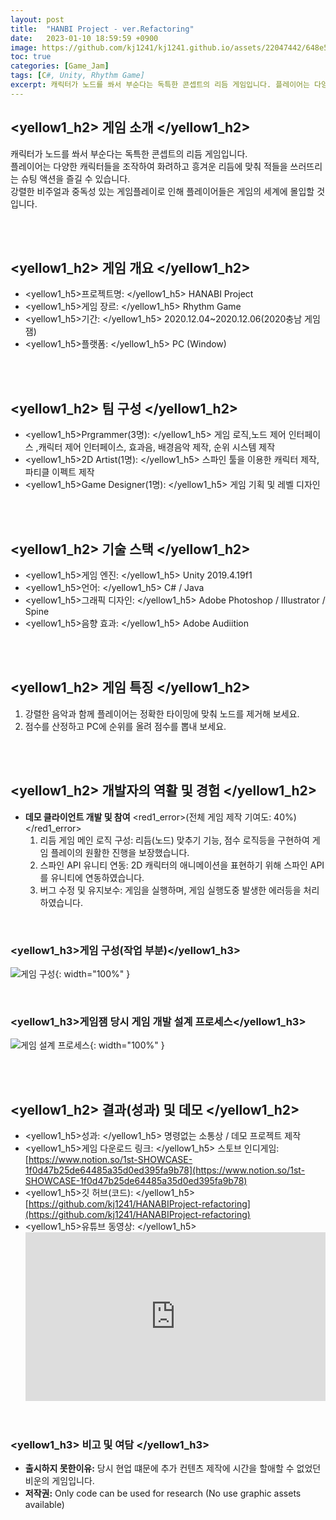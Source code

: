 ```yaml
---
layout: post
title:  "HANBI Project - ver.Refactoring"
date:   2023-01-10 18:59:59 +0900
image: https://github.com/kj1241/kj1241.github.io/assets/22047442/648e5a2c-c84f-47a1-a2cd-c6e2f63ec4da
toc: true
categories: [Game_Jam]
tags: [C#, Unity, Rhythm Game]
excerpt: 캐릭터가 노드를 쏴서 부순다는 독특한 콘셉트의 리듬 게임입니다. 플레이어는 다양한 캐릭터들을 조작하여 화려하고 흥겨운 리듬에 맞춰 적들을 쓰러뜨리는 슈팅 액션을 즐길 수 있습니다. 강렬한 비주얼과 중독성 있는 게임플레이로 인해 플레이어들은 게임의 세계에 몰입할 것입니다.
---
```


<!-- <h1><yellow1_h1>프로젝트 이름: HANBI Project - ver.Refactoring </yellow1_h1></h1>
![하나비프로젝트](https://github.com/kj1241/kj1241.github.io/assets/22047442/648e5a2c-c84f-47a1-a2cd-c6e2f63ec4da){: width="740" height="400"} -->

## <yellow1_h2> 게임 소개 </yellow1_h2>

캐릭터가 노드를 쏴서 부순다는 독특한 콘셉트의 리듬 게임입니다.  
플레이어는 다양한 캐릭터들을 조작하여 화려하고 흥겨운 리듬에 맞춰 적들을 쓰러뜨리는 슈팅 액션을 즐길 수 있습니다.  
강렬한 비주얼과 중독성 있는 게임플레이로 인해 플레이어들은 게임의 세계에 몰입할 것입니다.

<br>
<br>

## <yellow1_h2> 게임 개요 </yellow1_h2>

- <span><yellow1_h5>프로젝트명: </yellow1_h5> HANABI Project</span>
- <span><yellow1_h5>게임 장르: </yellow1_h5> Rhythm Game </span>
- <span><yellow1_h5>기간: </yellow1_h5> 2020.12.04~2020.12.06(2020충남 게임잼) </span>
- <span><yellow1_h5>플랫폼: </yellow1_h5> PC (Window)</span> 

<br>
<br>

## <yellow1_h2> 팀 구성 </yellow1_h2>

- <span><yellow1_h5>Prgrammer(3명): </yellow1_h5> 게임 로직,노드 제어 인터페이스 ,캐릭터 제어 인터페이스, 효과음, 배경음악 제작, 순위 시스템 제작 </span>
- <span><yellow1_h5>2D Artist(1명): </yellow1_h5> 스파인 툴을 이용한 캐릭터 제작, 파티클 이펙트 제작 </span>
- <span><yellow1_h5>Game Designer(1명): </yellow1_h5> 게임 기획 및 레벨 디자인 </span>

<br>
<br>

## <yellow1_h2> 기술 스택 </yellow1_h2>

- <span><yellow1_h5>게임 엔진: </yellow1_h5> Unity 2019.4.19f1 </span>
- <span><yellow1_h5>언어: </yellow1_h5> C# / Java </span>
- <span><yellow1_h5>그래픽 디자인: </yellow1_h5> Adobe Photoshop / Illustrator / Spine </span>
- <span><yellow1_h5>음향 효과: </yellow1_h5> Adobe Audiition</span> 

<br>
<br>

## <yellow1_h2> 게임 특징 </yellow1_h2>

1. 강렬한 음악과 함께 플레이어는 정확한 타이밍에 맞춰 노드를 제거해 보세요.
2. 점수를 산정하고 PC에 순위를 올려 점수를 뽑내 보세요.

<br>
<br>

## <yellow1_h2> 개발자의 역활 및 경험 </yellow1_h2>

- **데모 클라이언트 개발 및 참여** <span><red1_error>(전체 게임 제작 기여도: 40%)</red1_error></span>
    1. 리듬 게임 메인 로직 구성:  리듬(노드) 맞추기 기능, 점수 로직등을 구현하여 게임 플레이의 원활한 진행을 보장했습니다.
    2. 스파인 API 유니티 연동: 2D 캐릭터의 애니메이션을 표현하기 위해 스파인 API를 유니티에 연동하였습니다.
    3. 버그 수정 및 유지보수: 게임을 실행하며, 게임 실행도중 발생한 에러등을 처리하였습니다.

<br>

### <yellow1_h3>게임 구성(작업 부분)</yellow1_h3>

![게임 구성](https://drive.google.com/uc?export=view&id=1x7ih_p7jSdS03jFCKJz15YdMV_3Pd1rz){: width="100%" }

<br>

### <yellow1_h3>게임잼 당시 게임 개발 설계 프로세스</yellow1_h3>

![게임 설계 프로세스](https://drive.google.com/uc?export=view&id=1fmyW_-WF-aIPWDEoDgrCv_08em4eI7Zf){: width="100%" }



<br>
<br>

## <yellow1_h2> 결과(성과) 및 데모 </yellow1_h2>

- <span><yellow1_h5>성과: </yellow1_h5> 명령없는 소통상 / 데모 프로젝트 제작 </span>
- <yellow1_h5>게임 다운로드 링크: </yellow1_h5>
    스토브 인디게임: [https://www.notion.so/1st-SHOWCASE-1f0d47b25de64485a35d0ed395fa9b78](https://www.notion.so/1st-SHOWCASE-1f0d47b25de64485a35d0ed395fa9b78)  
- <span> <yellow1_h5>깃 허브(코드): </yellow1_h5> [https://github.com/kj1241/HANABIProject-refactoring](https://github.com/kj1241/HANABIProject-refactoring) </span>
- <yellow1_h5>유튜브 동영상: </yellow1_h5> 
    <iframe width="100%" style="aspect-ratio:16/9" src="https://www.youtube.com/embed/YMq3jkKQHYY" title="HANABI_Project" frameborder="0" allow="accelerometer; autoplay; clipboard-write; encrypted-media; gyroscope; picture-in-picture; web-share" allowfullscreen></iframe>

<br>

### <yellow1_h3> 비고 및 여담 </yellow1_h3>

- **출시하지 못한이유:** 당시 현업 떄문에 추가 컨텐츠 제작에 시간을 할애할 수 없었던 비운의 게임입니다.
- **저작권:** Only code can be used for research (No use graphic assets available)
